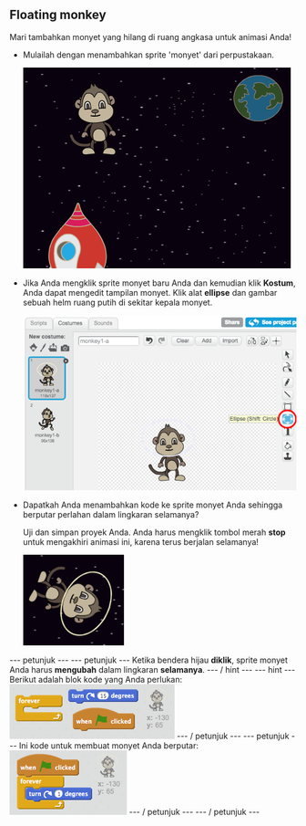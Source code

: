 ## Floating monkey

Mari tambahkan monyet yang hilang di ruang angkasa untuk animasi Anda!

+ Mulailah dengan menambahkan sprite 'monyet' dari perpustakaan.
    
    ![Menambahkan sprite monyet](images/space-monkey-sprite.png)

+ Jika Anda mengklik sprite monyet baru Anda dan kemudian klik **Kostum**, Anda dapat mengedit tampilan monyet. Klik alat **ellipse** dan gambar sebuah helm ruang putih di sekitar kepala monyet.
    
    ![Helm ruang monyet](images/space-monkey-edit.png)

+ Dapatkah Anda menambahkan kode ke sprite monyet Anda sehingga berputar perlahan dalam lingkaran selamanya?
    
    Uji dan simpan proyek Anda. Anda harus mengklik tombol merah **stop** untuk mengakhiri animasi ini, karena terus berjalan selamanya!
    
    ![Blok untuk monyet berputar](images/space-spin-test.png)

\--- petunjuk \--- \--- petunjuk \--- Ketika bendera hijau **diklik**, sprite monyet Anda harus **mengubah** dalam lingkaran **selamanya**. \--- / hint \--- \--- hint \--- Berikut adalah blok kode yang Anda perlukan: ![Blocks for a spinning monkey](images/space-spin-blocks.png) \--- / petunjuk \--- \--- petunjuk \--- Ini kode untuk membuat monyet Anda berputar: ![Code for a spinning monkey](images/space-spin-code.png) \--- / petunjuk \--- \--- / petunjuk \---